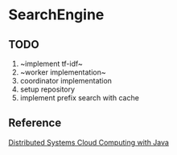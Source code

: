# SearchEngine

## TODO

1. ~implement tf-idf~
2. ~worker implementation~
3. coordinator implementation
4. setup repository
5. implement prefix search with cache

## Reference

[Distributed Systems Cloud Computing with Java](https://www.udemy.com/course/distributed-systems-cloud-computing-with-java/)